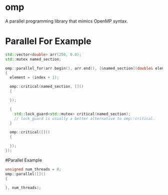 # omp
A parallel programming library that mimics OpenMP syntax.

# Parallel For Example
```c++
std::vector<double> arr(256, 0.0);
std::mutex named_section;

omp::parallel_for(arr.begin(), arr.end(), [&named_section](double& element, std::size_t index)
{
  element = (index + 1);

  omp::critical(named_section, []()
  {

  });

  {
    std::lock_guard<std::mutex> critical(named_section);
    // lock_guard is usually a better alternative to omp::critical.
  }

  omp::critical([]()
  {

  });
});
```

#Parallel Example
```c++
unsigned num_threads = 8;
omp::parallel([]()
{
  
}, num_threads);
```
